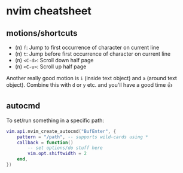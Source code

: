 # nvim cheatsheet

## motions/shortcuts

- (n) `f`: Jump to first occurrence of character on current line
- (n) `t`: Jump before first occurrence of character on current line
- (n) `<C-d>`: Scroll down half page
- (n) `<C-u>`: Scroll up half page

Another really good motion is `i` (inside text object) and `a` (around text object).
Combine this with `d` or `y` etc. and you'll have a good time :+1:

## autocmd

To set/run something in a specific path:

```lua
vim.api.nvim_create_autocmd("BufEnter", {
    pattern = "/path", -- supports wild-cards using *
    callback = function()
        -- set options/do stuff here
        vim.opt.shiftwidth = 2
    end,
})
```
